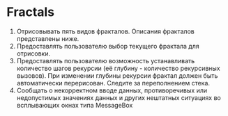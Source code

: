 # Fractals
1. Отрисовывать пять видов фракталов. Описания фракталов
представлены ниже.
2. Предоставлять пользователю выбор текущего фрактала для отрисовки.
3. Предоставлять пользователю возможность устанавливать количество
шагов рекурсии (её глубину - количество рекурсивных вызовов). При
изменении глубины рекурсии фрактал должен быть автоматически
перерисован. Следите за переполнением стека.
4. Сообщать о некорректном вводе данных, противоречивых или
недопустимых значениях данных и других нештатных ситуациях во
всплывающих окнах типа MessageBox
